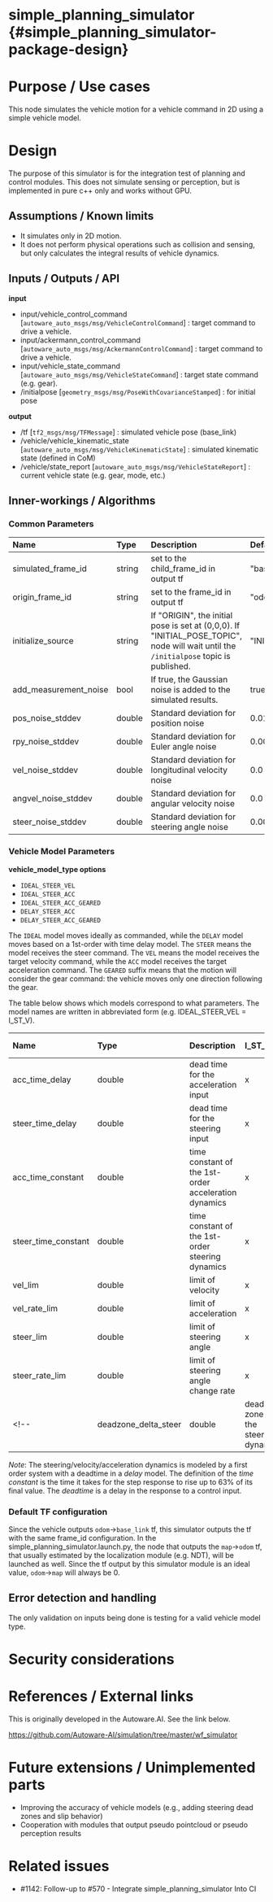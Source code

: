 simple_planning_simulator {#simple_planning_simulator-package-design}
===========


# Purpose / Use cases

This node simulates the vehicle motion for a vehicle command in 2D using a simple vehicle model.



# Design


The purpose of this simulator is for the integration test of planning and control modules. This does not simulate sensing or perception, but is implemented in pure c++ only and works without GPU.

## Assumptions / Known limits

 - It simulates only in 2D motion.
 - It does not perform physical operations such as collision and sensing, but only calculates the integral results of vehicle dynamics.


## Inputs / Outputs / API


**input**
 - input/vehicle_control_command [`autoware_auto_msgs/msg/VehicleControlCommand`] : target command to drive a vehicle.
 - input/ackermann_control_command [`autoware_auto_msgs/msg/AckermannControlCommand`] : target command to drive a vehicle.
 - input/vehicle_state_command [`autoware_auto_msgs/msg/VehicleStateCommand`] : target state command (e.g. gear).
 - /initialpose [`geometry_msgs/msg/PoseWithCovarianceStamped`] : for initial pose

**output**
 - /tf [`tf2_msgs/msg/TFMessage`] : simulated vehicle pose (base_link)
 - /vehicle/vehicle_kinematic_state [`autoware_auto_msgs/msg/VehicleKinematicState`] : simulated kinematic state (defined in CoM)
 - /vehicle/state_report [`autoware_auto_msgs/msg/VehicleStateReport`] : current vehicle state (e.g. gear, mode, etc.)


## Inner-workings / Algorithms

### Common Parameters

|Name|Type|Description|Default value|
|:---|:---|:---|:---|
|simulated_frame_id     | string | set to the child_frame_id in output tf |"base_link"|
|origin_frame_id        | string | set to the frame_id in output tf |"odom"|
|initialize_source      | string | If "ORIGIN", the initial pose is set at (0,0,0). If "INITIAL_POSE_TOPIC", node will wait until the `/initialpose` topic is published. | "INITIAL_POSE_TOPIC" | "INITIAL_POSE_TOPIC" |
|add_measurement_noise  | bool | If true, the Gaussian noise is added to the simulated results.| true|
|pos_noise_stddev       | double | Standard deviation for position noise   |  0.01|
|rpy_noise_stddev       | double | Standard deviation for Euler angle noise|  0.0001|
|vel_noise_stddev       | double | Standard deviation for longitudinal velocity noise |  0.0|
|angvel_noise_stddev    | double | Standard deviation for angular velocity noise| 0.0|
|steer_noise_stddev     | double | Standard deviation for steering angle noise|  0.0001|



### Vehicle Model Parameters


**vehicle_model_type options**

 - `IDEAL_STEER_VEL`
 - `IDEAL_STEER_ACC`
 - `IDEAL_STEER_ACC_GEARED`
 - `DELAY_STEER_ACC`
 - `DELAY_STEER_ACC_GEARED`

The `IDEAL` model moves ideally as commanded, while the `DELAY` model moves based on a 1st-order with time delay model. The `STEER` means the model receives the steer command. The `VEL` means the model receives the target velocity command, while the `ACC` model receives the target acceleration command. The `GEARED` suffix means that the motion will consider the gear command: the vehicle moves only one direction following the gear.

The table below shows which models correspond to what parameters. The model names are written in abbreviated form (e.g. IDEAL_STEER_VEL = I_ST_V).


|Name|Type|Description|I_ST_V|I_ST_A|I_ST_A_G|D_ST_A|D_ST_A_G|Default value| unit |
|:---|:---|:---|:---|:---|:---|:---|:---|:---|:---|
|acc_time_delay         | double | dead time for the acceleration input                     | x | x | x | o | o | 0.1 | [s] |
|steer_time_delay       | double | dead time for the steering input                         | x | x | x | o | o | 0.24| [s] |
|acc_time_constant      | double | time constant of the 1st-order acceleration dynamics     | x | x | x | o | o | 0.1 | [s] |
|steer_time_constant    | double | time constant of the 1st-order steering dynamics         | x | x | x | o | o | 0.27| [s] |
|vel_lim                | double | limit of velocity                                        | x | x | x | o | o | 50.0| [m/s] |
|vel_rate_lim           | double | limit of acceleration                                    | x | x | x | o | o | 7.0 | [m/ss] |
|steer_lim              | double | limit of steering angle                                  | x | x | x | o | o | 1.0 | [rad] |
|steer_rate_lim         | double | limit of steering angle change rate                      | x | x | x | o | o | 5.0 | [rad/s] |
<!-- |deadzone_delta_steer   | double | dead zone for the steering dynamics                      | x | x | x | o | o | 0.0 | [rad] | -->


*Note*: The steering/velocity/acceleration dynamics is modeled by a first order system with a deadtime in a *delay* model. The definition of the *time constant* is the time it takes for the step response to rise up to 63% of its final value. The *deadtime* is a delay in the response to a control input.


### Default TF configuration

Since the vehicle outputs `odom`->`base_link` tf, this simulator outputs the tf with the same frame_id configuration.
In the simple_planning_simulator.launch.py, the node that outputs the `map`->`odom` tf, that usually estimated by the localization module (e.g. NDT), will be launched as well. Since the tf output by this simulator module is an ideal value, `odom`->`map` will always be 0.


## Error detection and handling

The only validation on inputs being done is testing for a valid vehicle model type.


# Security considerations
<!-- Required -->
<!-- Things to consider:
- Spoofing (How do you check for and handle fake input?)
- Tampering (How do you check for and handle tampered input?)
- Repudiation (How are you affected by the actions of external actors?).
- Information Disclosure (Can data leak?).
- Denial of Service (How do you handle spamming?).
- Elevation of Privilege (Do you need to change permission levels during execution?) -->


# References / External links
This is originally developed in the Autoware.AI. See the link below.

https://github.com/Autoware-AI/simulation/tree/master/wf_simulator

# Future extensions / Unimplemented parts

 - Improving the accuracy of vehicle models (e.g., adding steering dead zones and slip behavior)
 - Cooperation with modules that output pseudo pointcloud or pseudo perception results


# Related issues

 - #1142: Follow-up to #570 - Integrate simple_planning_simulator Into CI
